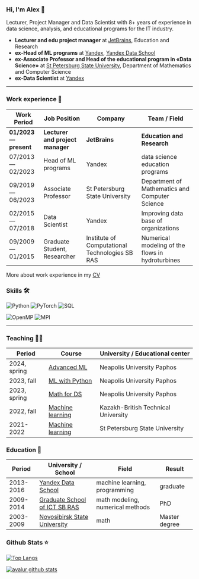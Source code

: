 ### Hi, I'm Alex 👋

Lecturer, Project Manager and Data Scientist with 8+ years of experience in data science, analysis, and educational programs for the IT industry.

- **Lecturer and edu project manager** at [JetBrains](https://www.jetbrains.com), Education and Research
- **ex-Head of ML programs** at [Yandex](https://github.com/yandex), [Yandex Data School](https://github.com/yandexdataschool)
- **ex-Associate Professor and Head of the educational program in «Data Science»** at [St Petersburg State University](https://math-cs.spbu.ru/en/), Department of Mathematics and Computer Science
- **ex-Data Scientist** at [Yandex](https://github.com/yandex)

---

### Work experience 👔

| Work Period                | Job Position                     | Company        | Team / Field                    |
| -------------------------- |----------------------------------| -------------- | ------------------------------- |
| **01/2023 — present**      | **Lecturer and project manager** | **JetBrains** | **Education and Research** |
| 07/2013 — 02/2023          | Head of ML programs              | Yandex |  data science education programs |
| 09/2019 — 06/2023          | Associate Professor              | St Petersburg State University | Department of Mathematics and Computer Science |
| 02/2015 — 07/2018          | Data Scientist                   | Yandex                     | Improving data base of organizations |
| 09/2009 — 01/2015          | Graduate Student, Researcher     | Institute of Computational Technologies SB RAS |  Numerical modeling of the flows in hydroturbines |

More about work experience in my [CV](https://github.com/avalur/cv/blob/master/avalur_cv_en_one_page.pdf)

### Skills 🛠️

![Python](https://img.shields.io/badge/Python-Experienced-_.svg?logo=python)
![PyTorch](https://img.shields.io/badge/PyTorch-User-_.svg?logo=pytorch)
![SQL](https://img.shields.io/badge/SQL-Experienced-_.svg?logo=SQL)

<!-- ![Java](https://img.shields.io/badge/Java-Basic-_.svg?logo=java) -->
![OpenMP](https://img.shields.io/badge/OpenMP-Basic-_.svg?logo=OpenMP)
![MPI](https://img.shields.io/badge/MPI-Basic-_.svg?logo=MPI)
<!-- ![LeetCode](https://img.shields.io/badge/LeetCode-Solver-_.svg?logo=LeetCode&logoColor=#d16c06) -->

---

### Teaching 👨‍🏫️

| Period       | Course                                                         | University / Educational center |
|--------------|----------------------------------------------------------------| ---------------------- |
| 2024, spring | [Advanced ML](https://avalur.github.io/advanced_ml.html)       | Neapolis University Paphos|
| 2023, fall   | [ML with Python](https://avalur.github.io/ml_with_python.html) | Neapolis University Paphos|
| 2023, spring | [Math for DS](https://github.com/avalur/math_for_ds)           | Neapolis University Paphos|
| 2022, fall   | [Machine learning](https://github.com/avalur/ml-course-kbtu)   | Kazakh-British Technical University|
| 2021-2022    | [Machine learning](https://github.com/spbu-math-cs/ml-course)  | St Petersburg State University|

<!-- | 2019, fall   | [Programming principles](https://math-cs.spbu.ru/courses/printsipy-programmirovaniya/) | Department of Mathematics and Computer Science|-->
<!-- | 2018, fall   | [Python programming](https://compscicenter.ru/courses/python/nsk/2018-autumn/) | Computer Science Center| -->
<!-- | 2017, fall            | [Machine learning](https://compscicenter.ru/courses/machine-learning-2/nsk/2017-autumn/)| Computer Science Center| -->

### Education 📝
| Period    | University / School | Field | Result |
| --------- | ------------------- | ----- | ------ |
| 2013-2016 | [Yandex Data School](https://yandexdataschool.ru) | machine learning, programming | graduate|
| 2009-2014 | [Graduate School of ICT SB RAS](http://www.ict.nsc.ru/ru/education/postgraduate) | math modeling, numerical methods | PhD|
| 2003-2009| [Novosibirsk State University](https://english.nsu.ru/) | math | Master degree|

### Github Stats ⭐

[![Top Langs](https://github-readme-stats.vercel.app/api/top-langs/?username=avalur&layout=compact&theme=nightowl)](https://github.com/anuraghazra/github-readme-stats)

[![avalur github stats](https://github-readme-stats.vercel.app/api?username=avalur&show_icons=true&hide=prs,contribs&theme=nightowl)](https://github.com/anuraghazra/github-readme-stats)
